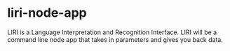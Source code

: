 # liri-node-app

LIRI is a Language Interpretation and Recognition Interface. 
LIRI will be a command line node app that takes in parameters and gives you back data.
